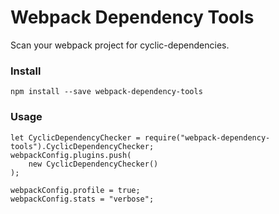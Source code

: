 # Webpack Dependency Tools

Scan your webpack project for cyclic-dependencies.

### Install

```
npm install --save webpack-dependency-tools
```

### Usage

```
let CyclicDependencyChecker = require("webpack-dependency-tools").CyclicDependencyChecker;
webpackConfig.plugins.push(
	new CyclicDependencyChecker()
);

webpackConfig.profile = true;
webpackConfig.stats = "verbose";
```